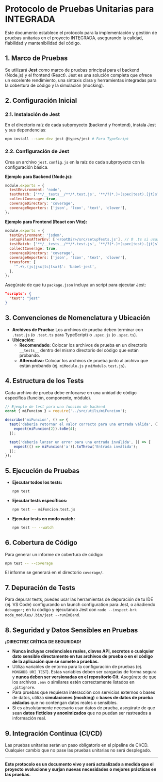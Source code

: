 # Protocolo de Pruebas Unitarias para INTEGRADA

Este documento establece el protocolo para la implementación y gestión de pruebas unitarias en el proyecto INTEGRADA, asegurando la calidad, fiabilidad y mantenibilidad del código.

## 1. Marco de Pruebas

Se utilizará **Jest** como marco de pruebas principal para el backend (Node.js) y el frontend (React). Jest es una solución completa que ofrece un excelente rendimiento, una sintaxis clara y herramientas integradas para la cobertura de código y la simulación (mocking).

## 2. Configuración Inicial

### 2.1. Instalación de Jest

En el directorio raíz de cada subproyecto (backend y frontend), instala Jest y sus dependencias:

```bash
npm install --save-dev jest @types/jest # Para TypeScript
```

### 2.2. Configuración de Jest

Crea un archivo `jest.config.js` en la raíz de cada subproyecto con la configuración básica.

**Ejemplo para Backend (Node.js):**

```javascript
module.exports = {
  testEnvironment: 'node',
  testMatch: ['**/__tests__/**/*.test.js', '**/?(*.)+(spec|test).[jt]s?(x)'],
  collectCoverage: true,
  coverageDirectory: 'coverage',
  coverageReporters: ['json', 'lcov', 'text', 'clover'],
};
```

**Ejemplo para Frontend (React con Vite):**

```javascript
module.exports = {
  testEnvironment: 'jsdom',
  setupFilesAfterEnv: ['<rootDir>/src/setupTests.js'], // O .ts si usas TypeScript
  testMatch: ['**/__tests__/**/*.test.js', '**/?(*.)+(spec|test).[jt]s?(x)'],
  collectCoverage: true,
  coverageDirectory: 'coverage',
  coverageReporters: ['json', 'lcov', 'text', 'clover'],
  transform: {
    '^.+\.(js|jsx|ts|tsx)$': 'babel-jest',
  },
};
```

Asegúrate de que tu `package.json` incluya un script para ejecutar Jest:

```json
"scripts": {
  "test": "jest"
}
```

## 3. Convenciones de Nomenclatura y Ubicación

*   **Archivos de Prueba:** Los archivos de prueba deben terminar con `.test.js` (o `.test.ts` para TypeScript) o `.spec.js` (o `.spec.ts`).
*   **Ubicación:**
    *   **Recomendado:** Colocar los archivos de prueba en un directorio `__tests__` dentro del mismo directorio del código que están probando.
    *   **Alternativa:** Colocar los archivos de prueba junto al archivo que están probando (ej. `miModulo.js` y `miModulo.test.js`).

## 4. Estructura de los Tests

Cada archivo de prueba debe enfocarse en una unidad de código específica (función, componente, módulo).

```javascript
// Ejemplo de test para una función de backend
const { miFuncion } = require('../src/utils/miFuncion');

describe('miFuncion', () => {
  test('debería retornar el valor correcto para una entrada válida', () => {
    expect(miFuncion(2)).toBe(4);
  });

  test('debería lanzar un error para una entrada inválida', () => {
    expect(() => miFuncion('a')).toThrow('Entrada inválida');
  });
});
```

## 5. Ejecución de Pruebas

*   **Ejecutar todos los tests:**
    ```bash
    npm test
    ```
*   **Ejecutar tests específicos:**
    ```bash
    npm test -- miFuncion.test.js
    ```
*   **Ejecutar tests en modo watch:**
    ```bash
    npm test -- --watch
    ```

## 6. Cobertura de Código

Para generar un informe de cobertura de código:

```bash
npm test -- --coverage
```

El informe se generará en el directorio `coverage/`.

## 7. Depuración de Tests

Para depurar tests, puedes usar las herramientas de depuración de tu IDE (ej. VS Code) configurando un launch configuration para Jest, o añadiendo `debugger;` en tu código y ejecutando Jest con `node --inspect-brk node_modules/.bin/jest --runInBand`.

## 8. Seguridad y Datos Sensibles en Pruebas

**¡DIRECTRIZ CRÍTICA DE SEGURIDAD!**

*   **Nunca incluyas credenciales reales, claves API, secretos o cualquier dato sensible directamente en tus archivos de prueba o en el código de la aplicación que se somete a pruebas.**
*   Utiliza variables de entorno para la configuración de pruebas (ej. `MONGODB_URI_TEST`). Estas variables deben ser cargadas de forma segura y **nunca deben ser versionadas en el repositorio Git**. Asegúrate de que los archivos `.env` o similares estén correctamente listados en `.gitignore`.
*   Para pruebas que requieran interacción con servicios externos o bases de datos, utiliza **simulaciones (mocking)** o **bases de datos de prueba aisladas** que no contengan datos reales o sensibles.
*   Si es absolutamente necesario usar datos de prueba, asegúrate de que sean **datos ficticios y anonimizados** que no puedan ser rastreados a información real.

## 9. Integración Continua (CI/CD)

Las pruebas unitarias serán un paso obligatorio en el pipeline de CI/CD. Cualquier cambio que no pase las pruebas unitarias no será desplegado.

---

**Este protocolo es un documento vivo y será actualizado a medida que el proyecto evolucione y surjan nuevas necesidades o mejores prácticas en las pruebas.**
